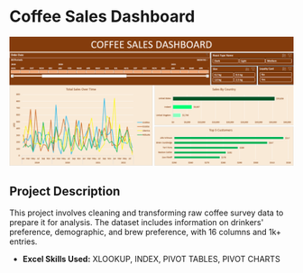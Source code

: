 # Coffee Sales Dashboard
![dashboard](coffee-sales-dashboard.png)
## Project Description
This project involves cleaning and transforming raw coffee survey data to prepare it for analysis. The dataset includes information on drinkers' preference, demographic, and brew preference, with 16 columns and 1k+ entries.  
* **Excel Skills Used:** XLOOKUP, INDEX, PIVOT TABLES, PIVOT CHARTS
